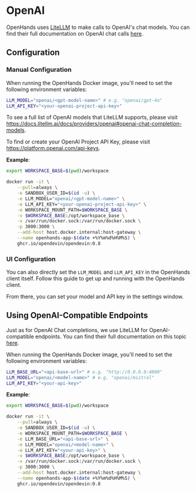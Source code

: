 # OpenAI

OpenHands uses [LiteLLM](https://www.litellm.ai/) to make calls to OpenAI's chat models. You can find their full documentation on OpenAI chat calls [here](https://docs.litellm.ai/docs/providers/openai).

## Configuration

### Manual Configuration

When running the OpenHands Docker image, you'll need to set the following environment variables:

```sh
LLM_MODEL="openai/<gpt-model-name>" # e.g. "openai/gpt-4o"
LLM_API_KEY="<your-openai-project-api-key>"
```

To see a full list of OpenAI models that LiteLLM supports, please visit https://docs.litellm.ai/docs/providers/openai#openai-chat-completion-models.

To find or create your OpenAI Project API Key, please visit https://platform.openai.com/api-keys.

**Example**:

```sh
export WORKSPACE_BASE=$(pwd)/workspace

docker run -it \
    --pull=always \
    -e SANDBOX_USER_ID=$(id -u) \
    -e LLM_MODEL="openai/<gpt-model-name>" \
    -e LLM_API_KEY="<your-openai-project-api-key>" \
    -e WORKSPACE_MOUNT_PATH=$WORKSPACE_BASE \
    -v $WORKSPACE_BASE:/opt/workspace_base \
    -v /var/run/docker.sock:/var/run/docker.sock \
    -p 3000:3000 \
    --add-host host.docker.internal:host-gateway \
    --name openhands-app-$(date +%Y%m%d%H%M%S) \
    ghcr.io/opendevin/opendevin:0.8
```

### UI Configuration

You can also directly set the `LLM_MODEL` and `LLM_API_KEY` in the OpenHands client itself. Follow this guide to get up and running with the OpenHands client.

From there, you can set your model and API key in the settings window.

## Using OpenAI-Compatible Endpoints

Just as for OpenAI Chat completions, we use LiteLLM for OpenAI-compatible endpoints. You can find their full documentation on this topic [here](https://docs.litellm.ai/docs/providers/openai_compatible).

When running the OpenHands Docker image, you'll need to set the following environment variables:

```sh
LLM_BASE_URL="<api-base-url>" # e.g. "http://0.0.0.0:4000"
LLM_MODEL="openai/<model-name>" # e.g. "openai/mistral"
LLM_API_KEY="<your-api-key>"
```

**Example**:

```sh
export WORKSPACE_BASE=$(pwd)/workspace

docker run -it \
    --pull=always \
    -e SANDBOX_USER_ID=$(id -u) \
    -e WORKSPACE_MOUNT_PATH=$WORKSPACE_BASE \
    -e LLM_BASE_URL="<api-base-url>" \
    -e LLM_MODEL="openai/<model-name>" \
    -e LLM_API_KEY="<your-api-key>" \
    -v $WORKSPACE_BASE:/opt/workspace_base \
    -v /var/run/docker.sock:/var/run/docker.sock \
    -p 3000:3000 \
    --add-host host.docker.internal:host-gateway \
    --name openhands-app-$(date +%Y%m%d%H%M%S) \
    ghcr.io/opendevin/opendevin:0.8
```
